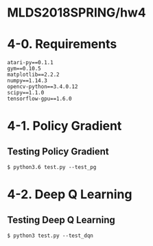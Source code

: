 # MLDS2018SPRING/hw4

# 4-0. Requirements
```
atari-py==0.1.1
gym==0.10.5
matplotlib==2.2.2
numpy==1.14.3
opencv-python==3.4.0.12
scipy==1.1.0
tensorflow-gpu==1.6.0
```

# 4-1. Policy Gradient
## Testing Policy Gradient
`$ python3.6 test.py --test_pg`

# 4-2. Deep Q Learning
## Testing Deep Q Learning
`$ python3 test.py --test_dqn`
